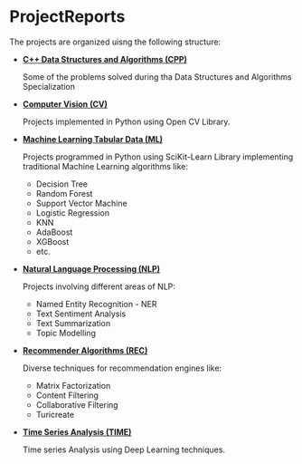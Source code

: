 # ProjectReports

The projects are organized uisng the following structure:

- <u>**C++ Data Structures and Algorithms (CPP)**</u>
  
  Some of the problems solved during tha Data Structures and Algorithms Specialization

- <u>**Computer Vision (CV)**</u>
  
  Projects implemented in Python using Open CV Library.

- <u>**Machine Learning Tabular Data (ML)**</u> 
  
  Projects programmed in Python using SciKit-Learn Library implementing traditional Machine Learning algorithms
  like: 
  - Decision Tree 
  - Random Forest
  - Support Vector Machine
  - Logistic Regression
  - KNN
  - AdaBoost
  - XGBoost
  - etc.

- <u>**Natural Language Processing (NLP)**</u>
  
  Projects involving different areas of NLP: 
  - Named Entity Recognition - NER
  - Text Sentiment Analysis
  - Text Summarization
  - Topic Modelling

- <u>**Recommender Algorithms (REC)**</u>
  
  Diverse techniques for recommendation engines like:
  - Matrix Factorization
  - Content Filtering
  - Collaborative Filtering
  - Turicreate

- <u>**Time Series Analysis (TIME)**</u>
  
  Time series Analysis using Deep Learning techniques.







